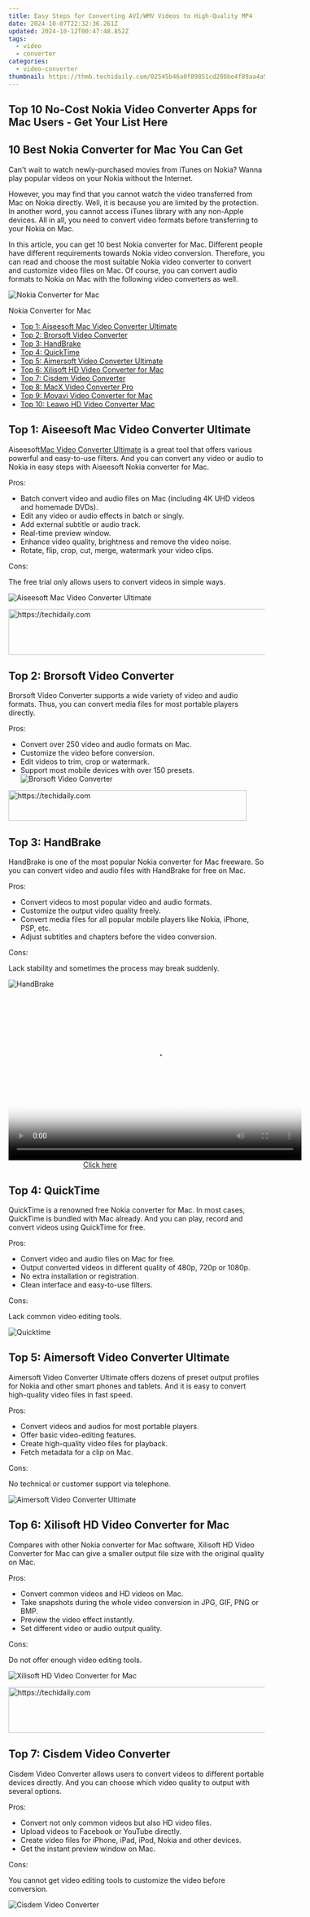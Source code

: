```yaml
---
title: Easy Steps for Converting AVI/WMV Videos to High-Quality MP4
date: 2024-10-07T22:32:36.261Z
updated: 2024-10-12T00:47:48.852Z
tags:
  - video
  - converter
categories:
  - video-converter
thumbnail: https://thmb.techidaily.com/02545b46a0f89851cd200be4f89aa4a5cf07cac669a6cce1f1cfbd0428355e0a.jpg
---
```


## Top 10 No-Cost Nokia Video Converter Apps for Mac Users - Get Your List Here

## 10 Best Nokia Converter for Mac You Can Get

 Can't wait to watch newly-purchased movies from iTunes on Nokia? Wanna play popular videos on your Nokia without the Internet.

 However, you may find that you cannot watch the video transferred from Mac on Nokia directly. Well, it is because you are limited by the protection. In another word, you cannot access iTunes library with any non-Apple devices. All in all, you need to convert video formats before transferring to your Nokia on Mac.

 In this article, you can get 10 best Nokia converter for Mac. Different people have different requirements towards Nokia video conversion. Therefore, you can read and choose the most suitable Nokia video converter to convert and customize video files on Mac. Of course, you can convert audio formats to Nokia on Mac with the following video converters as well.

![Nokia Converter for Mac](https://www.aiseesoft.com/images/nokia-converter-for-mac/nokia-converter-for-mac.jpg)

Nokia Converter for Mac

* [Top 1: Aiseesoft Mac Video Converter Ultimate](https://tools.techidaily.com/)
* [Top 2: Brorsoft Video Converter](https://tools.techidaily.com/)
* [Top 3: HandBrake](https://tools.techidaily.com/)
* [Top 4: QuickTime](https://tools.techidaily.com/)
* [Top 5: Aimersoft Video Converter Ultimate](https://tools.techidaily.com/)
* [Top 6: Xilisoft HD Video Converter for Mac](https://tools.techidaily.com/)
* [Top 7: Cisdem Video Converter](https://tools.techidaily.com/)
* [Top 8: MacX Video Converter Pro](https://tools.techidaily.com/)
* [Top 9: Movavi Video Converter for Mac](https://tools.techidaily.com/)
* [Top 10: Leawo HD Video Converter Mac](https://tools.techidaily.com/)

## Top 1: Aiseesoft Mac Video Converter Ultimate

 Aiseesoft[Mac Video Converter Ultimate](https://tools.techidaily.com/aiseesoft/video-converter-ultimate/) is a great tool that offers various powerful and easy-to-use filters. And you can convert any video or audio to Nokia in easy steps with Aiseesoft Nokia converter for Mac.

Pros:

* Batch convert video and audio files on Mac (including 4K UHD videos and homemade DVDs).
* Edit any video or audio effects in batch or singly.
* Add external subtitle or audio track.
* Real-time preview window.
* Enhance video quality, brightness and remove the video noise.
* Rotate, flip, crop, cut, merge, watermark your video clips.

Cons:

The free trial only allows users to convert videos in simple ways.

![Aiseesoft Mac Video Converter Ultimate](https://www.aiseesoft.com/images/mac-video-converter-ultimate/getting-started.jpg)

<!-- affiliate ads begin -->
<a href="https://ursime.pxf.io/c/5597632/2136536/16384" target="_top" id="2136536">
  <img src="//a.impactradius-go.com/display-ad/16384-2136536" border="0" alt="https://techidaily.com" width="728" height="90"/>
</a>
<img height="0" width="0" src="https://ursime.pxf.io/i/5597632/2136536/16384" style="position:absolute;visibility:hidden;" border="0" />
<!-- affiliate ads end -->

## Top 2: Brorsoft Video Converter

 Brorsoft Video Converter supports a wide variety of video and audio formats. Thus, you can convert media files for most portable players directly.

Pros:

* Convert over 250 video and audio formats on Mac.
* Customize the video before conversion.
* Edit videos to trim, crop or watermark.
* Support most mobile devices with over 150 presets.
![Brorsoft Video Converter](https://www.aiseesoft.com/images/nokia-converter-for-mac/brorsoft-video-converter.jpg)

<!-- affiliate ads begin -->
<a href="https://bluettius.sjv.io/c/5597632/2139118/17108" target="_top" id="2139118">
  <img src="//a.impactradius-go.com/display-ad/17108-2139118" border="0" alt="https://techidaily.com" width="468" height="60"/>
</a>
<img height="0" width="0" src="https://bluettius.sjv.io/i/5597632/2139118/17108" style="position:absolute;visibility:hidden;" border="0" />
<!-- affiliate ads end -->

## Top 3: HandBrake

 HandBrake is one of the most popular Nokia converter for Mac freeware. So you can convert video and audio files with HandBrake for free on Mac.

Pros:

* Convert videos to most popular video and audio formats.
* Customize the output video quality freely.
* Convert media files for all popular mobile players like Nokia, iPhone, PSP, etc.
* Adjust subtitles and chapters before the video conversion.

Cons:

Lack stability and sometimes the process may break suddenly.

![HandBrake](https://www.aiseesoft.com/images/nokia-converter-for-mac/handbrake.jpg)

<!-- affiliate ads begin -->
<span id="1160850">
					<video width="576" height="324" style="cursor:pointer"
           poster="//a.impactradius-go.com/display-clicktoplayimage/1160850.png"
           onclick="if(!this.playClicked){this.play();this.setAttribute('controls',true);this.playClicked=true;}">
	   <source src="//a.impactradius-go.com/display-ad/14559-1160850">
	   <img src="//a.impactradius-go.com/display-clicktoplayimage/1160850.png" style="border: none; height: 100%; width: 100%; object-fit: contain">
	</video>
	<div style="width:360px;text-align:center"><a href="javascript:window.open(decodeURIComponent('https%3A%2F%2Fpropmoneyinc.pxf.io%2Fc%2F5597632%2F1160850%2F14559'), '_blank');void(0);">Click here</a></div>
</span>
<img height="0" width="0" src="https://imp.pxf.io/i/5597632/1160850/14559" style="position:absolute;visibility:hidden;" border="0" />
<!-- affiliate ads end -->

## Top 4: QuickTime

 QuickTime is a renowned free Nokia converter for Mac. In most cases, QuickTime is bundled with Mac already. And you can play, record and convert videos using QuickTime for free.

Pros:

* Convert video and audio files on Mac for free.
* Output converted videos in different quality of 480p, 720p or 1080p.
* No extra installation or registration.
* Clean interface and easy-to-use filters.

Cons:

Lack common video editing tools.

![Quicktime](https://www.aiseesoft.com/images/nokia-converter-for-mac/quicktime.jpg)

## Top 5: Aimersoft Video Converter Ultimate

 Aimersoft Video Converter Ultimate offers dozens of preset output profiles for Nokia and other smart phones and tablets. And it is easy to convert high-quality video files in fast speed.

Pros:

* Convert videos and audios for most portable players.
* Offer basic video-editing features.
* Create high-quality video files for playback.
* Fetch metadata for a clip on Mac.

Cons:

No technical or customer support via telephone.

![Aimersoft Video Converter Ultimate](https://www.aiseesoft.com/images/nokia-converter-for-mac/aimersoft-video-converter-ultimate.jpg)

## Top 6: Xilisoft HD Video Converter for Mac

 Compares with other Nokia converter for Mac software, Xilisoft HD Video Converter for Mac can give a smaller output file size with the original quality on Mac.

Pros:

* Convert common videos and HD videos on Mac.
* Take snapshots during the whole video conversion in JPG, GIF, PNG or BMP.
* Preview the video effect instantly.
* Set different video or audio output quality.

Cons:

Do not offer enough video editing tools.

![Xilisoft HD Video Converter for Mac](https://www.aiseesoft.com/images/nokia-converter-for-mac/xilisoft-hd-video-converter-for-mac.jpg)

<!-- affiliate ads begin -->
<a href="https://bluettiit.sjv.io/c/5597632/2148129/17093" target="_top" id="2148129">
  <img src="//a.impactradius-go.com/display-ad/17093-2148129" border="0" alt="https://techidaily.com" width="728" height="90"/>
</a>
<img height="0" width="0" src="https://bluettiit.sjv.io/i/5597632/2148129/17093" style="position:absolute;visibility:hidden;" border="0" />
<!-- affiliate ads end -->

## Top 7: Cisdem Video Converter

 Cisdem Video Converter allows users to convert videos to different portable devices directly. And you can choose which video quality to output with several options.

Pros:

* Convert not only common videos but also HD video files.
* Upload videos to Facebook or YouTube directly.
* Create video files for iPhone, iPad, iPod, Nokia and other devices.
* Get the instant preview window on Mac.

Cons:

 You cannot get video editing tools to customize the video before conversion.

![Cisdem Video Converter](https://www.aiseesoft.com/images/nokia-converter-for-mac/cisdem-video-converter.jpg)

<!-- affiliate ads begin -->
<span id="1977004">
					<video width="128" height="480" style="cursor:pointer"
           poster="//a.impactradius-go.com/display-clicktoplayimage/1977004.png"
           onclick="if(!this.playClicked){this.play();this.setAttribute('controls',true);this.playClicked=true;}">
	   <source src="//a.impactradius-go.com/display-ad/22993-1977004">
	   <img src="//a.impactradius-go.com/display-clicktoplayimage/1977004.png" style="border: none; height: 100%; width: 100%; object-fit: contain">
	</video>
	<div style="width:80px;text-align:center"><a href="javascript:window.open(decodeURIComponent('https%3A%2F%2Fhomestyler.sjv.io%2Fc%2F5597632%2F1977004%2F22993'), '_blank');void(0);">Click here</a></div>
</span>
<img height="0" width="0" src="https://imp.pxf.io/i/5597632/1977004/22993" style="position:absolute;visibility:hidden;" border="0" />
<!-- affiliate ads end -->

## Top 8: MacX Video Converter Pro

 MacX Video Converter Pro allows users to convert, download, edit and record screen videos. Therefore, you can customize video and audio files with MacX Nokia converter for Mac quickly and easily.

Pros:

* Support over 320 video formats and over 50 audio formats on Mac.
* Convert any video or audio to Nokia and other portable devices.
* Get the 16X faster video conversion speed with no data loss.
* Edit video effects and record screen videos.

Cons:

Need to purchase the whole version to unlock all features.

![MacX Video Converter Pro](https://www.aiseesoft.com/images/nokia-converter-for-mac/macx-video-converter-pro.jpg)

<!-- affiliate ads begin -->
<a href="https://appsumo.8odi.net/c/5597632/2123750/7443" target="_top" id="2123750">
  <img src="//a.impactradius-go.com/display-ad/7443-2123750" border="0" alt="https://techidaily.com" width="728" height="90"/>
</a>
<img height="0" width="0" src="https://appsumo.8odi.net/i/5597632/2123750/7443" style="position:absolute;visibility:hidden;" border="0" />
<!-- affiliate ads end -->

## Top 9: Movavi Video Converter for Mac

 Movavi Video Converter for Mac can convert any media on your Mac computer at fast speed. And you can convert both common video files and home-made videos to Nokia and other devices on Mac with ease.

Pros:

* Access more than 180 video, audio and image formats on Mac.
* Output video files in high quality.
* Stabilize and edit videos with essential editing tools.
* Download and convert online clips.

Cons:

Some of the extra features, like video editing, offer only the basics.

![Movavi Video Converter for Mac](https://www.aiseesoft.com/images/nokia-converter-for-mac/movavi-video-converter-for-mac.jpg)

<!-- affiliate ads begin -->
<a href="https://aligracehair.sjv.io/c/5597632/2047406/19272" target="_top" id="2047406">
  <img src="//a.impactradius-go.com/display-ad/19272-2047406" border="0" alt="https://techidaily.com" width="300" height="90"/>
</a>
<img height="0" width="0" src="https://aligracehair.sjv.io/i/5597632/2047406/19272" style="position:absolute;visibility:hidden;" border="0" />
<!-- affiliate ads end -->

## Top 10: Leawo HD Video Converter Mac

 Leawo HD Video Converter for Mac can convert HD videos to 3D videos of high quality. And you can also customize the settings of the media file before conversion.

Pros:

* Convert videos and audios between 180 formats with no data loss.
* Edit the output video or audio settings.
* Create photo slideshows on Mac.
* Batch apply video effects.

Cons:

Some of the most useful features are not featured on the main interface.

![Leawo HD Video Converter Mac](https://www.aiseesoft.com/images/nokia-converter-for-mac/leawo-hd-video-converter-mac.jpg)

 The above 10 programs are the latest Nokia converter for Mac software in the market. And please share this post to your friends if it is helpful.

What do you think of this post?

* [1](https://tools.techidaily.com/)
* [2](https://tools.techidaily.com/)
* [3](https://tools.techidaily.com/)
* [4](https://tools.techidaily.com/)
* [5](https://tools.techidaily.com/)

Excellent

Rating: 4.7 / 5 (based on 25 ratings)

[author picture](https://www.aiseesoft.com/images/author/jenny.png) ](https://tools.techidaily.com/)

 March 21, 2018 07:55 / Updated by[Jenny Ryan](https://tools.techidaily.com/) to[Convert Video](https://tools.techidaily.com/)

More Reading

* [Convert MKV to MP4](https://www.aiseesoft.com/images/more-reading/convert-mkv-to-mp4-s.jpg) ](https://tools.techidaily.com/) [How to Convert MKV to MP4 with Powerful Converter at Super Fast Speed](https://tools.techidaily.com/)  
 This article shows you the best solution to convert MKV to MP4 and other formats like AVI/FLV/RMVB/WMV/MPEG with MKV to MP4 Converter.
* [How to Crop Videos](https://www.aiseesoft.com/images/more-reading/video-cropper-s.jpg) ](https://tools.techidaily.com/) [How to Crop Videos](https://tools.techidaily.com/)  
 Still crop a video with Windows Movie Maker? Read this post to get other free video croppers to crop videos on Mac, Android device and iPhone, iPad or iPod touch now.
* [Video Editor for Android](https://www.aiseesoft.com/images/more-reading/top-10-android-video-eidtor-s.jpg) ](https://tools.techidaily.com/) [Top 10 Best Video Editor for Android Review](https://tools.techidaily.com/)  
 Want to edit video and look for the best video editor for Android? This post list 10 best Android video editor apps to help you do it.

<ins class="adsbygoogle"
     style="display:block"
     data-ad-format="autorelaxed"
     data-ad-client="ca-pub-7571918770474297"
     data-ad-slot="1223367746"></ins>

<ins class="adsbygoogle"
     style="display:block"
     data-ad-client="ca-pub-7571918770474297"
     data-ad-slot="8358498916"
     data-ad-format="auto"
     data-full-width-responsive="true"></ins>

<span class="atpl-alsoreadstyle">Also read:</span>
<div><ul>
<li><a href="https://screen-mirror.techidaily.com/a-guide-oppo-f25-pro-5g-wireless-and-wired-screen-mirroring-drfone-by-drfone-android/"><u>A Guide Oppo F25 Pro 5G Wireless and Wired Screen Mirroring | Dr.fone</u></a></li>
<li><a href="https://sound-issues.techidaily.com/how-to-resolve-sound-driver-glitches-on-a-dell-pc-using-windows-83647/"><u>How to Resolve Sound Driver Glitches on a Dell PC Using Windows #8364;7</u></a></li>
<li><a href="https://ai-voice.techidaily.com/new-best-celebrity-voice-generator-tools-to-transform-your-voice/"><u>New Best Celebrity Voice Generator Tools to Transform Your Voice</u></a></li>
<li><a href="https://sound-tweaking.techidaily.com/new-in-2024-audacity-installation-made-easy-the-ultimate-chromebook-checklist/"><u>New In 2024, Audacity Installation Made Easy The Ultimate Chromebook Checklist</u></a></li>
<li><a href="https://video-creation-software.techidaily.com/new-the-best-video-joiners-with-no-watermark-limitations-for-2024/"><u>New The Best Video Joiners with No Watermark Limitations for 2024</u></a></li>
<li><a href="https://media-tips.techidaily.com/the-unbeatable-appeal-of-tangible-tape-rentals-vs-intangible-online-movie-streaming-options/"><u>The Unbeatable Appeal of Tangible Tape Rentals Vs. Intangible Online Movie Streaming Options</u></a></li>
<li><a href="https://media-tips.techidaily.com/the-unyielding-reign-of-online-views-vs-the-resilient-charm-of-collectible-films/"><u>The Unyielding Reign of Online Views Vs. The Resilient Charm of Collectible Films</u></a></li>
<li><a href="https://media-tips.techidaily.com/top-8-strategies-for-optimizing-your-netflix-viewing/"><u>Top 8 Strategies for Optimizing Your Netflix Viewing</u></a></li>
<li><a href="https://media-tips.techidaily.com/unlock-disneypluss-treasure-trove-of-bonus-content-more-than-just-streaming/"><u>Unlock Disney+'s Treasure Trove of Bonus Content – More Than Just Streaming!</u></a></li>
<li><a href="https://some-tips.techidaily.com/unlocking-potential-with-magix-paint-pro-for-2024/"><u>Unlocking Potential with MAGIX Paint Pro for 2024</u></a></li>
</ul></div>

